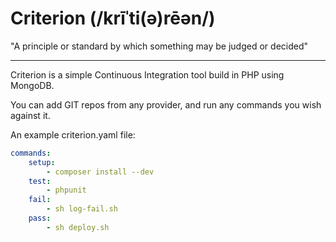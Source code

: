 Criterion (/krīˈti(ə)rēən/)
===
"A principle or standard by which something may be judged or decided"

----

Criterion is a simple Continuous Integration tool build in PHP using MongoDB.

You can add GIT repos from any provider, and run any commands you wish against it.

An example criterion.yaml file:

```yml
commands:
    setup:
        - composer install --dev
    test:
        - phpunit
    fail:
        - sh log-fail.sh
    pass:
        - sh deploy.sh
```

